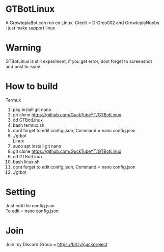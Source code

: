 # GTBotLinux
A GrowtopiaBot can run on Linux, Credit = DrOreo002 and GrowtopiaNoobs<br />
i just make support linux
# Warning
GTBotLinux is still experiment, if you get error, dont forget to screenshot and post to issue
# How to build
<!---
If you use Termux, please use termux.sh<br />
To run = bash termux.sh<br />
If you use Linux, please use linux.sh<br />
To run = bash linux.sh<br />
If you already install dependencies (build-essential)<br />
To compile the source code = bash build.sh-->
Termux<br />
1. pkg install git nano
2. git clone https://github.com/GuckTubeYT/GTBotLinux
3. cd GTBotLinux
4. bash termux.sh
5. dont forget to edit config.json, Command = nano config.json
6. ./gtbot<br />
Linux<br />
1. sudo apt install git nano
2. git clone https://github.com/GuckTubeYT/GTBotLinux
3. cd GTBotLinux
4. bash linux.sh
5. dont forget to edit config.json, Command = nano config.json
6. ./gtbot
# Setting
Just edit the config.json<br />
To edit = nano config.json
# Join
Join my Discord Group = https://bit.ly/guckproject
